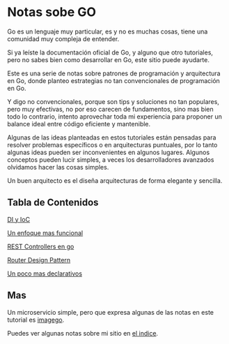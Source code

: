 # Notas sobe GO

Go es un lenguaje muy particular, es y no es muchas cosas, tiene una comunidad muy compleja de entender.

Si ya leíste la documentación oficial de Go, y alguno que otro tutoriales, pero no sabes bien como desarrollar en Go, este sitio puede ayudarte.

Este es una serie de notas sobre patrones de programación y arquitectura en Go, donde planteo estrategias no tan convencionales de programación en Go.

Y digo no convencionales, porque son tips y soluciones no tan populares, pero muy efectivas, no por eso carecen de fundamentos, sino mas bien todo lo contrario, intento aprovechar toda mi experiencia para proponer un balance ideal entre código eficiente y mantenible.

Algunas de las ideas planteadas en estos tutoriales están pensadas para resolver problemas específicos o en arquitecturas puntuales, por lo tanto algunas ideas pueden ser inconvenientes en algunos lugares. Algunos conceptos pueden lucir simples, a veces los desarrolladores avanzados olvidamos hacer las cosas simples.

Un buen arquitecto es el diseña arquitecturas de forma elegante y sencilla. 

## Tabla de Contenidos

[DI y IoC](https://github.com/nmarsollier/go_di_ioc)

[Un enfoque mas funcional](https://github.com/nmarsollier/go_functional)

[REST Controllers en go](https://github.com/nmarsollier/go_rest_controller)

[Router Design Pattern](https://github.com/nmarsollier/go_router_design)

[Un poco mas declarativos](https://github.com/nmarsollier/go_declarative)

## Mas

Un microservicio simple, pero que expresa algunas de las notas en este tutorial es [imagego](https://github.com/nmarsollier/imagego).

Puedes ver algunas notas sobre mi sitio en [el indice](https://github.com/nmarsollier/index).
